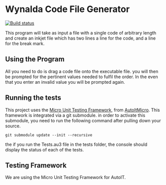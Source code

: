 Wynalda Code File Generator
=============

[![Build status](https://ci.appveyor.com/api/projects/status/vvqjnnaqhi7xx4k6)](https://ci.appveyor.com/project/KyleChamberlin/wynalda-codes)

This program will take as input a file with a single code of arbitrary length and create an inkjet file which has two lines a line for the code, and a line for the break mark.

Using the Program
-----------------

All you need to do is drag a code file onto the executable file. you will then be prompted for the pertinent values needed to fulfil the order. In the even that you enter an invalid value you will be prompted again. 

Running the tests
-----------------

This project uses the [Micro Unit Testing Framework](github.com/AutoItMicro/MicroUnitTestingFramework), from [AutoItMicro](github.com/AutoItMicro). This framework is integrated via a git submodule. in order to activate this submodule, you need to run the following command after pulling down your source.

    git submodule update --init --recursive

the if you run the Tests.au3 file in the tests folder, the console should display the status of each of the tests.

Testing Framework
-----------------

We are using the Micro Unit Testing Framework for AutoIT. 